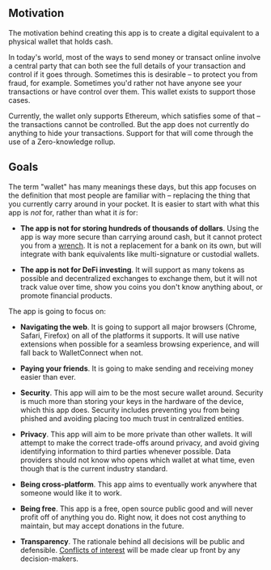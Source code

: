 ## Motivation

The motivation behind creating this app is to create a digital equivalent to a physical wallet that holds cash.

In today's world, most of the ways to send money or transact online involve a central party that can both see the full details of your transaction and control if it goes through. Sometimes this is desirable – to protect you from fraud, for example. Sometimes you'd rather not have anyone see your transactions or have control over them. This wallet exists to support those cases.

Currently, the wallet only supports Ethereum, which satisfies some of that – the transactions cannot be controlled. But the app does not currently do anything to hide your transactions. Support for that will come through the use of a Zero-knowledge rollup.

## Goals

The term "wallet" has many meanings these days, but this app focuses on the definition that most people are familiar with – replacing the thing that you currently carry around in your pocket. It is easier to start with what this app is _not_ for, rather than what it _is_ for:

- **The app is not for storing hundreds of thousands of dollars**. Using the app is way more secure than carrying around cash, but it cannot protect you from a [wrench](https://xkcd.com/538/). It is not a replacement for a bank on its own, but will integrate with bank equivalents like multi-signature or custodial wallets.

- **The app is not for DeFi investing**. It will support as many tokens as possible and decentralized exchanges to exchange them, but it will not track value over time, show you coins you don't know anything about, or promote financial products.

The app is going to focus on:

- **Navigating the web**. It is going to support all major browsers (Chrome, Safari, Firefox) on all of the platforms it supports. It will use native extensions when possible for a seamless browsing experience, and will fall back to WalletConnect when not.

- **Paying your friends**. It is going to make sending and receiving money easier than ever.

- **Security**. This app will aim to be the most secure wallet around. Security is much more than storing your keys in the hardware of the device, which this app does. Security includes preventing you from being phished and avoiding placing too much trust in centralized entities.

- **Privacy**. This app will aim to be more private than other wallets. It will attempt to make the correct trade-offs around privacy, and avoid giving identifying information to third parties whenever possible. Data providers should not know who opens which wallet at what time, even though that is the current industry standard.

- **Being cross-platform**. This app aims to eventually work anywhere that someone would like it to work.

- **Being free**. This app is a free, open source public good and will never profit off of anything you do. Right now, it does not cost anything to maintain, but may accept donations in the future.

- **Transparency**. The rationale behind all decisions will be public and defensible. [Conflicts of interest](CONFLICTS_OF_INTEREST.md) will be made clear up front by any decision-makers.
